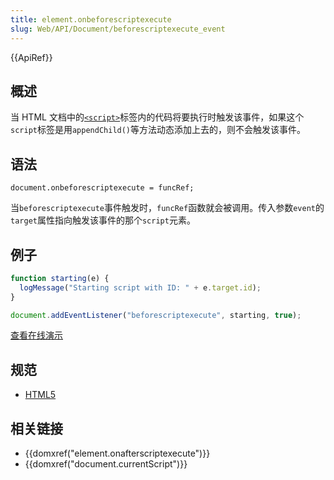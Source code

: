 ```yaml
---
title: element.onbeforescriptexecute
slug: Web/API/Document/beforescriptexecute_event
---
```


{{ApiRef}}

## 概述

当 HTML 文档中的[`<script>`](../HTML/Element/script)标签内的代码将要执行时触发该事件，如果这个`script`标签是用`appendChild()`等方法动态添加上去的，则不会触发该事件。

## 语法

```plain
document.onbeforescriptexecute = funcRef;
```

当`beforescriptexecute`事件触发时，`funcRef`函数就会被调用。传入参数`event`的`target`属性指向触发该事件的那个`script`元素。

## 例子

```js
function starting(e) {
  logMessage("Starting script with ID: " + e.target.id);
}

document.addEventListener("beforescriptexecute", starting, true);
```

[查看在线演示](/samples/html/currentScript.html)

## 规范

- [HTML5](http://www.whatwg.org/specs/web-apps/current-work/#the-script-element)

## 相关链接

- {{domxref("element.onafterscriptexecute")}}
- {{domxref("document.currentScript")}}
